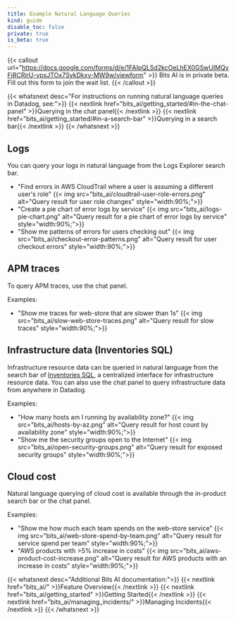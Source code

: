 ```yaml
---
title: Example Natural Language Queries
kind: guide
disable_toc: false
private: true
is_beta: true
---
```


{{< callout url="https://docs.google.com/forms/d/e/1FAIpQLSd2kcOeLhEX0GSwUIMQyFjRCRirU-vpsJTOx7SykDkxy-MW9w/viewform" >}}
Bits AI is in private beta. Fill out this form to join the wait list.
{{< /callout >}} 

{{< whatsnext desc="For instructions on running natural language queries in Datadog, see:">}}
    {{< nextlink href="bits_ai/getting_started/#in-the-chat-panel" >}}Querying in the chat panel{{< /nextlink >}}
    {{< nextlink href="bits_ai/getting_started/#in-a-search-bar" >}}Querying in a search bar{{< /nextlink >}}
{{< /whatsnext >}}

## Logs
You can query your logs in natural language from the Logs Explorer search bar.

- "Find errors in AWS CloudTrail where a user is assuming a different user's role"
{{< img src="bits_ai/cloudtrail-user-role-errors.png" alt="Query result for user role changes" style="width:90%;">}}
- "Create a pie chart of error logs by service"
{{< img src="bits_ai/logs-pie-chart.png" alt="Query result for a pie chart of error logs by service" style="width:90%;">}}
- "Show me patterns of errors for users checking out"
{{< img src="bits_ai/checkout-error-patterns.png" alt="Query result for user checkout errors" style="width:90%;">}}

## APM traces

To query APM traces, use the chat panel.

Examples:
- "Show me traces for web-store that are slower than 1s"
{{< img src="bits_ai/slow-web-store-traces.png" alt="Query result for slow traces" style="width:90%;">}}

## Infrastructure data (Inventories SQL)

Infrastructure resource data can be queried in natural language from the search bar of [Inventories SQL][3], a centralized interface for infrastructure resource data. You can also use the chat panel to query infrastructure data from anywhere in Datadog.

Examples:
- "How many hosts am I running by availability zone?"
{{< img src="bits_ai/hosts-by-az.png" alt="Query result for host count by availability zone" style="width:90%;">}}
- "Show me the security groups open to the Internet"
{{< img src="bits_ai/open-security-groups.png" alt="Query result for exposed security groups" style="width:90%;">}}

## Cloud cost

Natural language querying of cloud cost is available through the in-product search bar or the chat panel.

Examples:
- "Show me how much each team spends on the web-store service"
{{< img src="bits_ai/web-store-spend-by-team.png" alt="Query result for service spend per team" style="width:90%;">}}
- "AWS products with >5% increase in costs"
{{< img src="bits_ai/aws-product-cost-increase.png" alt="Query result for AWS products with an increase in costs" style="width:90%;">}}

{{< whatsnext desc="Additional Bits AI documentation:">}}
    {{< nextlink href="bits_ai/" >}}Feature Overview{{< /nextlink >}}
    {{< nextlink href="bits_ai/getting_started" >}}Getting Started{{< /nextlink >}}
    {{< nextlink href="bits_ai/managing_incidents/" >}}Managing Incidents{{< /nextlink >}}
{{< /whatsnext >}}


[3]: https://app.datadoghq.com/inventories/sql
